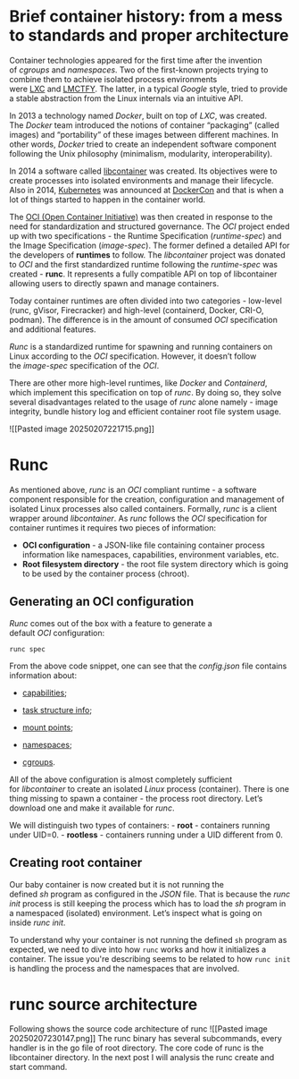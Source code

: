 # Brief container history: from a mess to standards and proper architecture
Container technologies appeared for the first time after the invention of _cgroups_ and _namespaces_. Two of the first-known projects trying to combine them to achieve isolated process environments were [LXC](https://linuxcontainers.org/lxc/introduction/) and [LMCTFY](https://github.com/google/lmctfy). The latter, in a typical _Google_ style, tried to provide a stable abstraction from the Linux internals via an intuitive API.

In 2013 a technology named _Docker_, built on top of _LXC_, was created. The _Docker_ team introduced the notions of container “packaging” (called images) and “portability” of these images between different machines. In other words, _Docker_ tried to create an independent software component following the Unix philosophy (minimalism, modularity, interoperability).

In 2014 a software called [libcontainer](https://github.com/docker-archive/libcontainer) was created. Its objectives were to create processes into isolated environments and manage their lifecycle. Also in 2014, [Kubernetes](https://kubernetes.io/) was announced at [DockerCon](https://dockerconeurope2014.sched.com/list/descriptions/) and that is when a lot of things started to happen in the container world.

The [OCI (Open Container Initiative)](https://opencontainers.org/) was then created in response to the need for standardization and structured governance. The _OCI_ project ended up with two specifications - the Runtime Specification (_runtime-spec_) and the Image Specification (_image-spec_). The former defined a detailed API for the developers of **runtimes** to follow. The _libcontainer_ project was donated to _OCI_ and the first standardized runtime following the _runtime-spec_ was created - **runc**. It represents a fully compatible API on top of libcontainer allowing users to directly spawn and manage containers.

Today container runtimes are often divided into two categories - low-level (runc, gVisor, Firecracker) and high-level (containerd, Docker, CRI-O, podman). The difference is in the amount of consumed _OCI_ specification and additional features.

_Runc_ is a standardized runtime for spawning and running containers on Linux according to the _OCI_ specification. However, it doesn’t follow the _image-spec_ specification of the _OCI_.

There are other more high-level runtimes, like _Docker_ and _Containerd_, which implement this specification on top of _runc_. By doing so, they solve several disadvantages related to the usage of _runc_ alone namely - image integrity, bundle history log and efficient container root file system usage.

![[Pasted image 20250207221715.png]]

# Runc
As mentioned above, _runc_ is an _OCI_ compliant runtime - a software component responsible for the creation, configuration and management of isolated Linux processes also called containers. Formally, _runc_ is a client wrapper around _libcontainer_. As _runc_ follows the _OCI_ specification for container runtimes it requires two pieces of information:
- **OCI configuration** - a JSON-like file containing container process information like namespaces, capabilities, environment variables, etc.
- **Root filesystem directory** - the root file system directory which is going to be used by the container process (chroot).

## Generating an OCI configuration
_Runc_ comes out of the box with a feature to generate a default _OCI_ configuration:
```
runc spec
```
From the above code snippet, one can see that the _config.json_ file contains information about:
- [capabilities](https://man7.org/linux/man-pages/man7/capabilities.7.html);
    
- [task structure info](https://docs.huihoo.com/doxygen/linux/kernel/3.7/structtask__struct.html);
    
- [mount points](https://www.linuxtopia.org/online_books/introduction_to_linux/linux_Mount_points.html);
    
- [namespaces](https://man7.org/linux/man-pages/man7/namespaces.7.html);
    
- [cgroups](https://man7.org/linux/man-pages/man7/cgroups.7.html).

All of the above configuration is almost completely sufficient for _libcontainer_ to create an isolated _Linux_ process (container). There is one thing missing to spawn a container - the process root directory. Let’s download one and make it available for _runc_.


We will distinguish two types of containers: - **root** - containers running under UID=0. - **rootless** - containers running under a UID different from 0.

## Creating root container
Our baby container is now created but it is not running the defined _sh_ program as configured in the _JSON_ file. That is because the _runc init_ process is still keeping the process which has to load the _sh_ program in a namespaced (isolated) environment. Let’s inspect what is going on inside _runc init_.

To understand why your container is not running the defined `sh` program as expected, we need to dive into how `runc` works and how it initializes a container. The issue you're describing seems to be related to how `runc init` is handling the process and the namespaces that are involved.

# runc source architecture
Following shows the source code architecture of runc
![[Pasted image 20250207230147.png]]
The runc binary has several subcommands, every handler is in the go file of root directory. The core code of runc is the libcontainer directory. In the next post I will analysis the runc create and start command.

